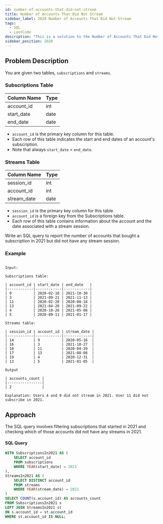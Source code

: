 ```yaml
---
id: number-of-accounts-that-did-not-stream
title: Number of Accounts That Did Not Stream
sidebar_label: 2020 Number of Accounts That Did Not Stream
tags:
  - SQL
  - LeetCode
description: "This is a solution to the Number of Accounts That Did Not Stream problem on LeetCode."
sidebar_position: 2020
---
```


## Problem Description

You are given two tables, `subscriptions` and `streams`.

### Subscriptions Table
| Column Name | Type |
|-------------|------|
| account_id  | int  |
| start_date  | date |
| end_date    | date |

- `account_id` is the primary key column for this table.
- Each row of this table indicates the start and end dates of an account's subscription.
- Note that always `start_date` < `end_date`.

### Streams Table
| Column Name | Type |
|-------------|------|
| session_id  | int  |
| account_id  | int  |
| stream_date | date |

- `session_id` is the primary key column for this table.
- `account_id` is a foreign key from the Subscriptions table.
- Each row of this table contains information about the account and the date associated with a stream session.

Write an SQL query to report the number of accounts that bought a subscription in 2021 but did not have any stream session.

### Example
```

Input:

Subscriptions table:

| account_id | start_date | end_date   |
|------------|------------|------------|
| 9          | 2020-02-18 | 2021-10-30 |
| 3          | 2021-09-21 | 2021-11-13 |
| 11         | 2020-02-28 | 2020-08-18 |
| 13         | 2021-04-20 | 2021-09-22 |
| 4          | 2020-10-26 | 2021-05-08 |
| 5          | 2020-09-11 | 2021-01-17 |

Streams table:

| session_id | account_id | stream_date |
|------------|------------|-------------|
| 14         | 9          | 2020-05-16  |
| 16         | 3          | 2021-10-27  |
| 18         | 11         | 2020-04-29  |
| 17         | 13         | 2021-08-08  |
| 19         | 4          | 2020-12-31  |
| 13         | 5          | 2021-01-05  |

Output

| accounts_count |
|----------------|
| 2              |

Explanation: Users 4 and 9 did not stream in 2021. User 11 did not subscribe in 2021.
```

## Approach 

The SQL query involves filtering subscriptions that started in 2021 and checking which of those accounts did not have any streams in 2021.


#### SQL Query

```sql
WITH SubscriptionsIn2021 AS (
    SELECT account_id
    FROM subscriptions
    WHERE YEAR(start_date) = 2021
),
StreamsIn2021 AS (
    SELECT DISTINCT account_id
    FROM streams
    WHERE YEAR(stream_date) = 2021
)
SELECT COUNT(s.account_id) AS accounts_count
FROM SubscriptionsIn2021 s
LEFT JOIN StreamsIn2021 st
ON s.account_id = st.account_id
WHERE st.account_id IS NULL;
```